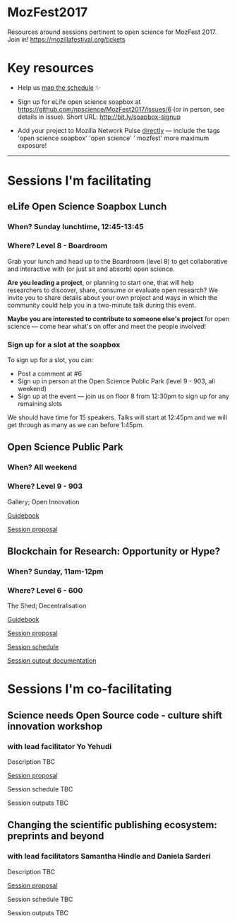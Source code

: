 # MozFest2017
Resources around sessions pertinent to open science for MozFest 2017. Join in! https://mozillafestival.org/tickets

# Key resources

* Help us [map the schedule](https://github.com/npscience/MozFest2017/blob/master/Open-science-schedule.md) :sparkles:

* Sign up for eLife open science soapbox at https://github.com/npscience/MozFest2017/issues/6 (or in person, see details in issue). Short URL: http://bit.ly/soapbox-signup

* Add your project to Mozilla Network Pulse [directly](https://www.mozillapulse.org/add) — include the tags 'open science soapbox' 'open science' ' mozfest'  more maximum exposure!

___

# Sessions I'm facilitating

## eLife Open Science Soapbox Lunch
### When? Sunday lunchtime, 12:45-13:45
### Where? Level 8 - Boardroom

Grab your lunch and head up to the Boardroom (level 8) to get collaborative and interactive with (or just sit and absorb) open science.

**Are you leading a project**, or planning to start one, that will help researchers to discover, share, consume or evaluate open research? We invite you to share details about your own project and ways in which the community could help you in a two-minute talk during this event.

**Maybe you are interested to contribute to someone else's project** for open science — come hear what's on offer and meet the people involved!

### Sign up for a slot at the soapbox
To sign up for a slot, you can:
* Post a comment at #6
* Sign up in person at the Open Science Public Park (level 9 - 903, all weekend)
* Sign up at the event — join us on floor 8 from 12:30pm to sign up for any remaining slots

We should have time for 15 speakers. Talks will start at 12:45pm and we will get through as many as we can before 1:45pm.

## Open Science Public Park
### When? All weekend
### Where? Level 9 - 903

Gallery; Open Innovation

[Guidebook]()

[Session proposal](https://github.com/MozillaFoundation/mozfest-program-2017/issues/574)


## Blockchain for Research: Opportunity or Hype?
### When? Sunday, 11am-12pm
### Where? Level 6 - 600

The Shed; Decentralisation

[Guidebook]()

[Session proposal](https://github.com/MozillaFoundation/mozfest-program-2017/issues/575)

[Session schedule](https://github.com/npscience/MozFest2017/blob/master/Blockchain-workshop/Blockchain-workshop-schedule.md)

[Session output documentation](https://github.com/npscience/MozFest2017/blob/master/Blockchain-workshop/Blockchain-outputs-template.md)

# Sessions I'm co-facilitating

## Science needs Open Source code - culture shift innovation workshop
### with lead facilitator Yo Yehudi

Description TBC

[Session proposal](https://github.com/MozillaFoundation/mozfest-program-2017/issues/71)

Session schedule TBC

Session outputs TBC

## Changing the scientific publishing ecosystem: preprints and beyond
### with lead facilitators Samantha Hindle and Daniela Sarderi

Description TBC

[Session proposal](https://github.com/MozillaFoundation/mozfest-program-2017/issues/757)

Session schedule TBC

Session outputs TBC


